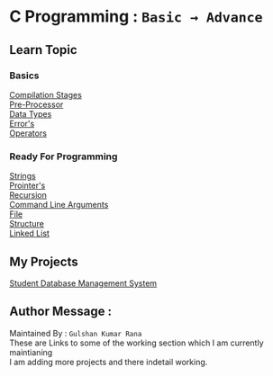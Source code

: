 # C Programming : ` Basic → Advance `

## Learn Topic  

### Basics
[Compilation Stages](Intro_To_C_Programming/compiler/)  
[Pre-Processor](Intro_To_C_Programming/preprocessor/)  
[Data Types](Intro_To_C_Programming/data_types/)  
[Error's](Intro_To_C_Programming/errors/)  
[Operators](Intro_To_C_Programming/operators/)  

### Ready For Programming
[Strings](Intro_To_C_Programming/strings)  
[Prointer's](Intro_To_C_Programming/programs/pointer)  
[Recursion](Intro_To_C_Programming/programs/recursion)  
[Command Line Arguments](Intro_To_C_Programming/programs/CLA)  
[File](Intro_To_C_Programming/file/)  
[Structure](Intro_To_C_Programming/structure/)   
[Linked List](Intro_To_C_Programming/LinkedList/)  

## My Projects

[Student Database Management System](My_Projects/student_database_project/)

## Author Message :

Maintained By : `Gulshan Kumar Rana`  
These are Links to some of the working section which I am currently maintianing  
I am adding more projects and there indetail working.  
